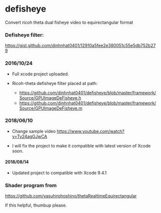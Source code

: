 # defisheye
Convert ricoh theta dual fisheye video to equirectangular format

### Defisheye filter:

https://gist.github.com/dinhnhat0401/12910a5fee2e380051c55e5db752b279

### 2016/10/24

* Full xcode project uploaded.

* Ricoh-theta defisheye filter placed at path: 

  * https://github.com/dinhnhat0401/defisheye/blob/master/framework/Source/GPUImageDeFisheye.h
  * https://github.com/dinhnhat0401/defisheye/blob/master/framework/Source/GPUImageDeFisheye.m

### 2018/06/10

* Change sample video
https://www.youtube.com/watch?v=Ty24agGJwCA

* I will fix the project to make it compatible with latest version of Xcode soon.

#### 2018/08/14

* Updated project to compatible with Xcode 9.4.1

### Shader program from 
https://github.com/yasuhirohoshino/thetaRealtimeEquirectangular

If this helpful, thumbup please.
